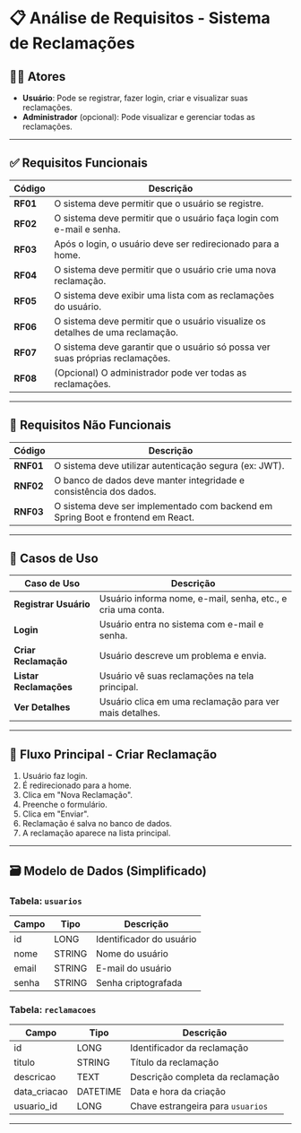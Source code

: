 
# 📋 Análise de Requisitos - Sistema de Reclamações

## 🧑‍💻 Atores

- **Usuário**: Pode se registrar, fazer login, criar e visualizar suas reclamações.
- **Administrador** (opcional): Pode visualizar e gerenciar todas as reclamações.

---

## ✅ Requisitos Funcionais

| Código | Descrição |
|--------|-----------|
| **RF01** | O sistema deve permitir que o usuário se registre. |
| **RF02** | O sistema deve permitir que o usuário faça login com e-mail e senha. |
| **RF03** | Após o login, o usuário deve ser redirecionado para a home. |
| **RF04** | O sistema deve permitir que o usuário crie uma nova reclamação. |
| **RF05** | O sistema deve exibir uma lista com as reclamações do usuário. |
| **RF06** | O sistema deve permitir que o usuário visualize os detalhes de uma reclamação. |
| **RF07** | O sistema deve garantir que o usuário só possa ver suas próprias reclamações. |
| **RF08** | (Opcional) O administrador pode ver todas as reclamações. |

---

## 🚀 Requisitos Não Funcionais

| Código | Descrição |
|--------|-----------|
| **RNF01** | O sistema deve utilizar autenticação segura (ex: JWT). |
| **RNF02** | O banco de dados deve manter integridade e consistência dos dados. |
| **RNF03** | O sistema deve ser implementado com backend em Spring Boot e frontend em React. |

---

## 📌 Casos de Uso

| Caso de Uso         | Descrição |
|---------------------|-----------|
| **Registrar Usuário** | Usuário informa nome, e-mail, senha, etc., e cria uma conta. |
| **Login** | Usuário entra no sistema com e-mail e senha. |
| **Criar Reclamação** | Usuário descreve um problema e envia. |
| **Listar Reclamações** | Usuário vê suas reclamações na tela principal. |
| **Ver Detalhes** | Usuário clica em uma reclamação para ver mais detalhes. |

---

## 🔄 Fluxo Principal - Criar Reclamação

1. Usuário faz login.
2. É redirecionado para a home.
3. Clica em "Nova Reclamação".
4. Preenche o formulário.
5. Clica em "Enviar".
6. Reclamação é salva no banco de dados.
7. A reclamação aparece na lista principal.

---

## 🗃️ Modelo de Dados (Simplificado)

### Tabela: `usuarios`

| Campo     | Tipo      | Descrição                 |
|-----------|-----------|---------------------------|
| id        | LONG | Identificador do usuário  |
| nome      | STRING    | Nome do usuário           |
| email     | STRING    | E-mail do usuário         |
| senha     | STRING    | Senha criptografada       |

### Tabela: `reclamacoes`

| Campo           | Tipo      | Descrição                             |
|-----------------|-----------|----------------------------------------|
| id              | LONG | Identificador da reclamação           |
| titulo          | STRING    | Título da reclamação                  |
| descricao       | TEXT      | Descrição completa da reclamação      |
| data_criacao    | DATETIME  | Data e hora da criação                |
| usuario_id      | LONG | Chave estrangeira para `usuarios`    |

---

